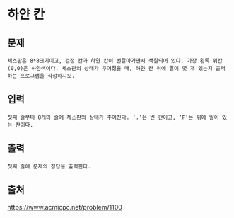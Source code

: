 <h1>하얀 칸</h1>


## 문제
    
    체스판은 8*8크기이고, 검정 칸과 하얀 칸이 번갈아가면서 색칠되어 있다. 가장 왼쪽 위칸 (0,0)은 하얀색이다. 체스판의 상태가 주어졌을 때, 하얀 칸 위에 말이 몇 개 있는지 출력하는 프로그램을 작성하시오.
    
## 입력

    첫째 줄부터 8개의 줄에 체스판의 상태가 주어진다. ‘.’은 빈 칸이고, ‘F’는 위에 말이 있는 칸이다.
    
## 출력

    첫째 줄에 문제의 정답을 출력한다.
    
## 출처
   https://www.acmicpc.net/problem/1100

